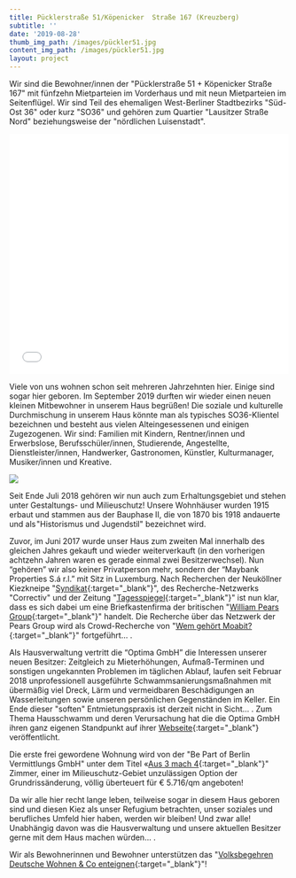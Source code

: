 ```yaml
---
title: Pücklerstraße 51/Köpenicker  Straße 167 (Kreuzberg)
subtitle: ''
date: '2019-08-28'
thumb_img_path: /images/pückler51.jpg
content_img_path: /images/pückler51.jpg
layout: project
---
```

Wir sind die Bewohner/innen der "Pücklerstraße 51 + Köpenicker Straße 167" mit fünfzehn Mietparteien im Vorderhaus und mit neun Mietparteien im Seitenflügel. Wir sind Teil des ehemaligen West-Berliner Stadtbezirks "Süd-Ost 36" oder kurz "SO36" und gehören zum Quartier "Lausitzer Straße Nord" beziehungsweise der "nördlichen Luisenstadt". 

<iframe title="" aria-label="Locator Maps" id="datawrapper-chart-EfPdM" src="//datawrapper.dwcdn.net/EfPdM/1/" scrolling="no" frameborder="0" style="width: 0; min-width: 100% !important; border: none;" height="434"></iframe><script type="text/javascript">!function(){"use strict";window.addEventListener("message",function(a){if(void 0!==a.data["datawrapper-height"])for(var e in a.data["datawrapper-height"]){var t=document.getElementById("datawrapper-chart-"+e)||document.querySelector("iframe[src*='"+e+"']");t&&(t.style.height=a.data["datawrapper-height"][e]+"px")}})}();</script>

Viele von uns wohnen schon seit mehreren Jahrzehnten hier. Einige sind sogar hier geboren. Im September 2019 durften wir wieder einen neuen kleinen Mitbewohner in unserem Haus begrüßen! Die soziale und kulturelle Durchmischung in unserem Haus könnte man als typisches SO36-Klientel bezeichnen und besteht aus vielen Alteingesessenen und einigen Zugezogenen. Wir sind: Familien mit Kindern, Rentner/innen und Erwerbslose, Berufsschüler/innen, Studierende, Angestellte, Dienstleister/innen, Handwerker, Gastronomen, Künstler, Kulturmanager, Musiker/innen und Kreative. 

![](/images/bewohner_pückler51.jpg)

Seit Ende Juli 2018 gehören wir nun auch zum Erhaltungsgebiet und stehen unter Gestaltungs- und Milieuschutz! Unsere Wohnhäuser wurden 1915 erbaut und stammen aus der Bauphase II, die von 1870 bis 1918 andauerte und als "Historismus und Jugendstil" bezeichnet wird. 

Zuvor, im Juni 2017 wurde unser Haus zum zweiten Mal innerhalb des gleichen Jahres gekauft und wieder weiterverkauft (in den vorherigen achtzehn Jahren waren es gerade einmal zwei Besitzerwechsel). Nun “gehören” wir also keiner Privatperson mehr, sondern der “Maybank Properties S.á r.l.” mit Sitz in Luxemburg. Nach Recherchen der Neuköllner Kiezkneipe "[Syndikat](https://syndikatbleibt.noblogs.org/post/2018/10/22/das-haus-weisestrase-56-und-seine-eigentumer/){:target="_blank"}", des Recherche-Netzwerks "Correctiv" und der Zeitung "[Tagesspiegel](https://interaktiv.tagesspiegel.de/lab/das-verdeckte-imperium/){:target="_blank"}" ist nun klar, dass es sich dabei um eine Briefkastenfirma der britischen "[William Pears Group](https://de.wikipedia.org/wiki/William_Pears_Group){:target="_blank"}" handelt. Die Recherche über das Netzwerk der Pears Group wird als Crowd-Recherche von "[Wem gehört Moabit?](https://wem-gehoert-moabit.de/2018/11-welche-haeuser-gehoeren-diesen-75-briefkastenfirmen/){:target="_blank"}" fortgeführt… . 

Als Hausverwaltung vertritt die “Optima GmbH” die Interessen unserer neuen Besitzer: Zeitgleich zu Mieterhöhungen, Aufmaß-Terminen und sonstigen ungekannten Problemen im täglichen Ablauf, laufen seit Februar 2018 unprofessionell ausgeführte Schwammsanierungsmaßnahmen mit übermäßig viel Dreck, Lärm und vermeidbaren Beschädigungen an Wasserleitungen sowie unseren persönlichen Gegenständen im Keller. Ein Ende dieser "soften" Entmietungspraxis ist derzeit nicht in Sicht… . Zum Thema Hausschwamm und deren Verursachung hat die die Optima GmbH ihren ganz eigenen Standpunkt auf ihrer [Webseite](https://www.optima-gmbh.de/service-property-management/optima-living/und-mit-dem-mieter-kam-der-schimmelpilz/){:target="_blank"} veröffentlicht.

Die erste frei gewordene Wohnung wird von der "Be Part of Berlin Vermittlungs GmbH" unter dem Titel «[Aus 3 mach 4](https://www.immobilienscout24.de/expose/114922972#/){:target="_blank"}" Zimmer, einer im Milieuschutz-Gebiet unzulässigen Option der Grundrissänderung, völlig überteuert für € 5.716/qm angeboten!

Da wir alle hier recht lange leben, teilweise sogar in diesem Haus geboren sind und diesen Kiez als unser Refugium betrachten, unser soziales und berufliches Umfeld hier haben, werden wir bleiben! Und zwar alle! Unabhängig davon was die Hausverwaltung und unsere aktuellen Besitzer gerne mit dem Haus machen würden… .

Wir als Bewohnerinnen und Bewohner unterstützen das "[Volksbegehren Deutsche Wohnen & Co enteignen](https://www.dwenteignen.de/){:target="_blank"}"!
